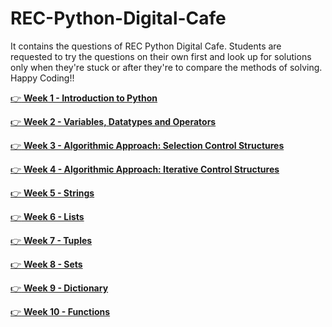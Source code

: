 # REC-Python-Digital-Cafe


It contains the questions of REC Python Digital Cafe. 
Students are requested to try the questions on their own first and look up for solutions only when they're stuck or after they're to compare the methods of solving.
Happy Coding!!


[:point_right: **Week 1 - Introduction to Python**](https://github.com/CrypticFate5/REC-Python-Digital-Cafe/tree/main/Week%201)


[:point_right: **Week 2 - Variables, Datatypes and Operators**](https://github.com/CrypticFate5/REC-Python-Digital-Cafe/tree/main/Week%202)


[:point_right: **Week 3 - Algorithmic Approach: Selection Control Structures**](https://github.com/CrypticFate5/REC-Python-Digital-Cafe/tree/main/Week%203)


[:point_right: **Week 4 - Algorithmic Approach: Iterative Control Structures**](https://github.com/CrypticFate5/REC-Python-Digital-Cafe/tree/main/Week%204)


[:point_right: **Week 5 - Strings**](https://github.com/CrypticFate5/REC-Python-Digital-Cafe/tree/main/Week%205)


[:point_right: **Week 6 - Lists**](https://github.com/CrypticFate5/REC-Python-Digital-Cafe/tree/main/Week%206)


[:point_right: **Week 7 - Tuples**](https://github.com/CrypticFate5/REC-Python-Digital-Cafe/tree/main/Week%207)


[:point_right: **Week 8 - Sets**](https://github.com/CrypticFate5/REC-Python-Digital-Cafe/tree/main/Week%208)


[:point_right: **Week 9 - Dictionary**](https://github.com/CrypticFate5/REC-Python-Digital-Cafe/tree/main/Week%209)


[:point_right: **Week 10 - Functions**](https://github.com/CrypticFate5/REC-Python-Digital-Cafe/tree/main/Week%2010)
